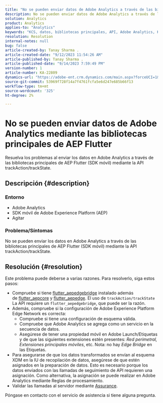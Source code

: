 ```yaml
---
title: "No se pueden enviar datos de Adobe Analytics a través de las bibliotecas principales de AEP Flutter"
description: No se pueden enviar datos de Adobe Analytics a través de las bibliotecas principales de AEP de Flutter (SDK móvil) mediante la API trackAction/trackState.
solution: Analytics
product: Analytics
applies-to: "Analytics"
keywords: "KCS, datos, bibliotecas principales, API, Adobe Analytics, KCS, Flutter AEP, Mobile SDK, Edge Network, extensión principal móvil, trackAction, trackState, flutter_aepedgebridge, flutter_aepcore, flutter_aepedge, Adobe Experience Platform"
resolution: Resolution
internal-notes: null
bug: false
article-created-by: Tanay Sharma .
article-created-date: "9/12/2023 11:54:26 AM"
article-published-by: Tanay Sharma .
article-published-date: "9/14/2023 7:59:49 PM"
version-number: 1
article-number: KA-22809
dynamics-url: "https://adobe-ent.crm.dynamics.com/main.aspx?forceUCI=1&pagetype=entityrecord&etn=knowledgearticle&id=6ff5471d-6351-ee11-be6f-6045bd0063aa"
source-git-commit: 53969f728f14a7f4761fcfa5e6d247e685b66f13
workflow-type: tm+mt
source-wordcount: '325'
ht-degree: 2%

---
```


# No se pueden enviar datos de Adobe Analytics mediante las bibliotecas principales de AEP Flutter


Resuelva los problemas al enviar los datos en Adobe Analytics a través de las bibliotecas principales de AEP Flutter (SDK móvil) mediante la API trackAction/trackState.

## Descripción {#description}


### Entorno

- Adobe Analytics
- SDK móvil de Adobe Experience Platform (AEP)
- Agitar


### Problema/Síntomas

No se pueden enviar los datos en Adobe Analytics a través de las bibliotecas principales de AEP Flutter (SDK móvil) mediante la API trackAction/trackState.


## Resolución {#resolution}


Este problema puede deberse a varias razones. Para resolverlo, siga estos pasos:

- Compruebe si tiene [flutter_aepedgebridge](https://pub.dev/packages/flutter_aepedgebridge "Seguir vínculo") instalado además de [flutter_aepcore](https://pub.dev/packages/flutter_aepcore "Seguir vínculo") y [flutter_aepedge](https://pub.dev/packages/flutter_aepedge "Seguir vínculo"). El uso de `trackAction/trackState` La API requiere un `flutter_aepedgebridge`, que puede ser la razón.
- Además, compruebe si la configuración de Adobe Experience Platform Edge Network es correcta:
   - Compruebe si tiene una configuración de esquema válida.
   - Compruebe que Adobe Analytics se agrega como un servicio en la secuencia de datos.
   - Asegúrese de tener una propiedad móvil en Adobe Launch/Etiquetas y de que las siguientes extensiones estén presentes: *Red perimetral, Extensiones principales móviles*, etc. Nota: no hay *Edge Bridge* en las Etiquetas.
- Para asegurarse de que los datos transformados se envían al esquema XDM en la IU de recopilación de datos, asegúrese de que estén asignados en la preparación de datos. Esto es necesario porque los datos enviados con las llamadas de seguimiento de API requieren una asignación. Como alternativa, la asignación se puede realizar en Adobe Analytics mediante Reglas de procesamiento.
- Validar las llamadas al servidor mediante [Assurance](https://github.com/adobe/aepsdk_flutter/tree/main/plugins/flutter_aepassurance "Seguir vínculo").


Póngase en contacto con el servicio de asistencia si tiene alguna pregunta.
